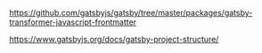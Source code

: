 https://github.com/gatsbyjs/gatsby/tree/master/packages/gatsby-transformer-javascript-frontmatter

https://www.gatsbyjs.org/docs/gatsby-project-structure/

